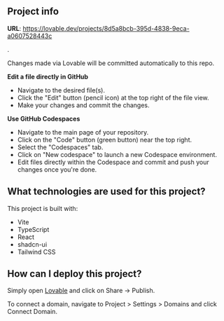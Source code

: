 

## Project info

**URL**: https://lovable.dev/projects/8d5a8bcb-395d-4838-9eca-a0607528443c



.

Changes made via Lovable will be committed automatically to this repo.



**Edit a file directly in GitHub**

- Navigate to the desired file(s).
- Click the "Edit" button (pencil icon) at the top right of the file view.
- Make your changes and commit the changes.

**Use GitHub Codespaces**

- Navigate to the main page of your repository.
- Click on the "Code" button (green button) near the top right.
- Select the "Codespaces" tab.
- Click on "New codespace" to launch a new Codespace environment.
- Edit files directly within the Codespace and commit and push your changes once you're done.

## What technologies are used for this project?

This project is built with:

- Vite
- TypeScript
- React
- shadcn-ui
- Tailwind CSS

## How can I deploy this project?

Simply open [Lovable](https://lovable.dev/projects/8d5a8bcb-395d-4838-9eca-a0607528443c) and click on Share -> Publish.



To connect a domain, navigate to Project > Settings > Domains and click Connect Domain.


